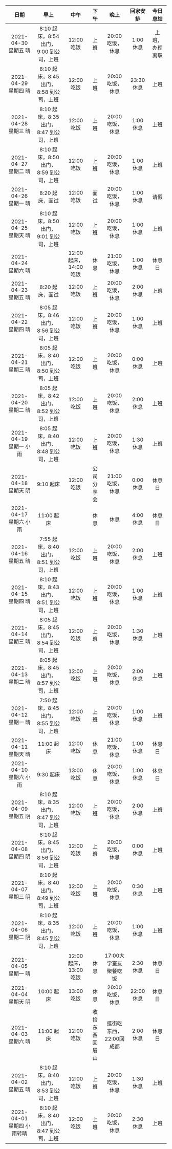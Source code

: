 |         日期         |                      早上                       |       中午       |          下午          |       晚上       |      回家安排       |                                                                                 今日总结                                                                                 |
| :------------------: | :---------------------------------------------: | :--------------: | :--------------------: | :--------------: | :-----------------: | :----------------------------------------------------------------------------------------------------------------------------------------------------------------------: |
| 2021-04-30 星期五 晴 |     8:10 起床，8:54 出门，9:00 到公司，上班     |    12:00 吃饭    |  上班   | 20:00 吃饭，休息 |  1:00 休息  | 上班，办理离职  |
| 2021-04-29 星期四 晴 |     8:10 起床，8:45 出门，8:58 到公司，上班     |    12:00 吃饭    |  上班   | 20:00 吃饭，休息 |  23:30 休息  | 上班  |
| 2021-04-28 星期三 晴 |     8:10 起床，8:35 出门，8:47 到公司，上班     |    12:00 吃饭    |  上班   | 20:00 吃饭，休息 |  1:00 休息  | 上班  |
| 2021-04-27 星期二 晴 |     8:10 起床，8:50 出门，8:59 到公司，上班     |    12:00 吃饭    |  上班   | 20:00 吃饭，休息 |  1:00 休息  | 上班  |
| 2021-04-26 星期一 晴 |     8:20 起床，面试     |    12:00 吃饭    |  面试   | 20:00 吃饭，休息 |  1:00 休息  | 请假  |
| 2021-04-25 星期天 晴 |     8:10 起床，8:50 出门，9:01 到公司，上班     |    12:00 吃饭    |  上班   | 20:00 吃饭，休息 |  1:00 休息  | 上班  |
| 2021-04-24 星期六 晴 |          |    12:00 起床，14:00 吃饭    |  休息   | 21:00 吃饭，休息 |  1:00 休息  | 休息日  |
| 2021-04-23 星期五 晴 |     8:20 起床，面试     |    12:00 吃饭    |  上班   | 20:00 吃饭，休息 |  2:00 休息  | 上班  |
| 2021-04-22 星期四 晴 |     8:05 起床，8:46 出门，8:56 到公司，上班     |    12:00 吃饭    |  上班   | 20:00 吃饭，休息 |  1:00 休息  | 上班  |
| 2021-04-21 星期三 晴 |     8:05 起床，8:40 出门，8:50 到公司，上班     |    12:00 吃饭    |  上班   | 20:00 吃饭，休息 |  0:00 休息  | 上班  |
| 2021-04-20 星期二 晴 |     8:05 起床，8:42 出门，8:52 到公司，上班     |    12:00 吃饭    |  上班   | 20:00 吃饭，休息 |  2:00 休息  | 上班  |
| 2021-04-19 星期一 小雨 |     8:05 起床，8:40 出门，8:48 到公司，上班     |    12:00 吃饭    |  上班   | 20:00 吃饭，休息 |  1:30 休息  | 上班  |
| 2021-04-18 星期天 阴 |    9:10 起床     |   12:00吃饭      |  公司分享会   | 21:00 吃饭，休息 |  0:00 休息  | 休息日  |
| 2021-04-17 星期六 小雨 |    11:00 起床     |         |  休息   | 休息 |  4:00 休息  | 休息日  |
| 2021-04-16 星期五 晴 |     7:55 起床，8:40 出门，8:51 到公司，上班     |    12:00 吃饭    |  上班   | 20:00 吃饭，休息 |  2:00 休息  | 上班  |
| 2021-04-15 星期四 晴 |     8:10 起床，8:43 出门，8:51 到公司，上班     |    12:00 吃饭    |  上班   | 20:00 吃饭，休息 |  1:00 休息  | 上班  |
| 2021-04-14 星期三 晴 |     8:05 起床，8:45 出门，8:54 到公司，上班     |    12:00 吃饭    |  上班   | 20:00 吃饭，休息 |  1:30 休息  | 上班  |
| 2021-04-13 星期二 晴 |     8:05 起床，8:45 出门，8:57 到公司，上班     |    12:00 吃饭    |  上班   | 20:00 吃饭，休息 |  2:00 休息  | 上班  |
| 2021-04-12 星期一 晴 |     7:50 起床，8:45 出门，8:55 到公司，上班     |    12:00 吃饭    |  上班   | 20:00 吃饭，休息 |  1:00 休息  | 上班  |
| 2021-04-11 星期天 晴 |     11:00 起床     |    12:00 吃饭    |  休息   | 21:00 吃饭，休息 |  1:00 休息  | 休息日  |
| 2021-04-10 星期六 小雨 |     9:30 起床     |    13:00 吃饭    |  休息   | 20:00 吃饭，休息 |  1:00 休息  | 休息日  |
| 2021-04-09 星期五 阴 |     8:10 起床，8:35 出门，8:47 到公司，上班     |    12:00 吃饭    |  上班   | 20:00 吃饭，休息 |  2:00 休息  | 上班  |
| 2021-04-08 星期四 阴 |     8:10 起床，8:45 出门，8:56 到公司，上班     |    12:00 吃饭    |  上班   | 20:00 吃饭，休息 |  0:00 休息  | 上班  |
| 2021-04-07 星期三 阴 |     8:10 起床，8:40 出门，8:49 到公司，上班     |    12:00 吃饭    |  上班   | 20:00 吃饭，休息 |  0:30 休息  | 上班  |
| 2021-04-06 星期二 阴 |     8:10 起床，8:35 出门，8:45 到公司，上班     |    12:00 吃饭    |  上班   | 20:00 吃饭，休息 |  1:00 休息  | 上班  |
| 2021-04-05 星期一 晴 |          |    12:00 起床，13:00 吃饭    |  休息   | 17:00大学室友聚餐吃饭 |  2:30 休息  | 休息日  |
| 2021-04-04 星期天 阴 |     10:00 起床     |    13:00 吃饭    |  休息   | 20:00 吃饭，休息 |  22:00 休息  | 休息日  |
| 2021-04-03 星期六 晴 |     11:00 起床      |    12:00 吃饭    |  收拾东西回眉山   | 逛街吃东西，22:00回成都 |  2:00 休息  | 休息日  |
| 2021-04-02 星期五 晴 |     8:10 起床，8:40 出门，8:53 到公司，上班     |    12:00 吃饭    |  上班   | 20:00 吃饭，休息 |  1:30 休息  | 上班  |
| 2021-04-01 星期四 小雨转晴 |     8:10 起床，8:40 出门，8:47 到公司，上班     |    12:00 吃饭    |  上班   | 20:00 吃饭，休息 |  2:30 休息  | 上班  |
